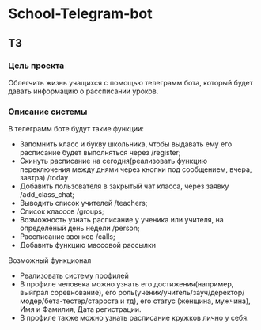 # School-Telegram-bot
## ТЗ
### Цель проекта
Облегчить жизнь учащихся с помощью телеграмм бота, который будет давать информацию о рассписании уроков.
### Описание системы
В телеграмм боте будут такие функции:
- Запомнить класс и букву школьника, чтобы выдавать ему его расписание будет выполняться через /register;
- Скинуть расписание на сегодня(реализовать функцию переключения между днями через кнопки под сообщением, вчера, завтра) /today
- Добавить пользователя в закрытый чат класса, через заявку /add_class_chat;
- Выводить список учителей /teachers;
- Список классов /groups;
- Возможность узнать расписание у ученика или учителя, на определёный день недели /person;
- Рассписание звонков /calls;
- Добавить функцию массовой рассылки

  
Возможный функционал
- Реализовать систему профилей
- В профиле человека можно узнать его достижения(например, выйграл соревнование), его роль(ученик/учитель/зауч/деректор/модер/бета-тестер/староста и тд), его статус (женщина, мужчина), Имя и Фамилия, Дата регистрации.
- В профиле также можно узнать расписание кружков лично у себя.
